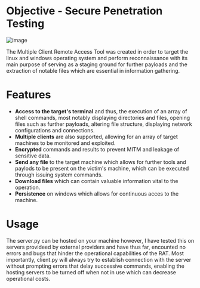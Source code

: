 
# Objective - Secure Penetration Testing
![image](https://user-images.githubusercontent.com/87882680/127826958-e6fe0b07-2ea1-4244-980b-30dbde22b486.png)


The Multiple Client Remote Access Tool was created in order to target the linux and windows operating system and perform reconnaissance with its main purpose of serving as a staging ground for further payloads and the extraction of notable files which are essential in information gathering.  


# Features 
- **Access to the target's terminal** and thus, the execution of an array of shell commands, most notably displaying directories and files, opening files such as further payloads, altering file structure, displaying network configurations and connections.
- **Multiple clients** are also supported, allowing for an array of target machines to be monitored and exploited.
- **Encrypted** commands and results to prevent MITM and leakage of sensitive data.
- **Send any file** to the target machine which allows for further tools and paylods to be present on the victim's machine, which can be executed through issuing system commands. 
- **Download files** which can contain valuable information vital to the operation.
- **Persistence** on windows which allows for continuous acces to the machine.

# Usage
The server.py can be hosted on your machine however, I have tested this on servers provideed by external providers and have thus far, encounted no errors and bugs that hinder the operational capabilities of the RAT. Most importantly, client.py will always try to establish connection with the server without prompting errors that delay successive commands, enabling the hosting servers to be turned off when not in use which can decrease operational costs.
